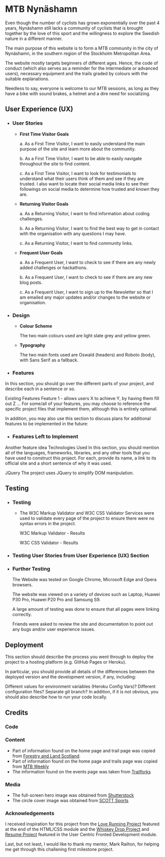 # MTB Nynäshamn

Even though the number of cyclists has grown exponentially over the past 4 years, Nynäshamn still lacks a community of cyclists that is brought together by the love of this sport and the willingness to explore the Swedish nature in a different manner.

The main purpose of this website is to form a MTB community in the city of Nynäshamn, in the southern region of the Stockholm Metropolitan Area. 

The website mostly targets beginners of different ages. Hence, the code of conduct (which also serves as a reminder for the intermediate or advanced users), necessary equipment and the trails graded by colours with the suitable explanations. 

Needless to say, everyone is welcome to our MTB sessions, as long as they have a bike with sound brakes, a helmet and a dire need for socializing. 


## User Experience (UX)

* ### User Stories
    * **First Time Visitor Goals**

        a. As a First Time Visitor, I want to easily understand the main purpose of the site and learn more about the community.

        b. As a First Time Visitor, I want to be able to easily navigate throughout the site to find content.

        c. As a First Time Visitor, I want to look for testimonials to understand what their users think of them and see if they are trusted. I also want to locate their social media links to see their followings on social media to determine how trusted and known they are.

    * **Returning Visitor Goals**

        a. As a Returning Visitor, I want to find information about coding challenges.

        b. As a Returning Visitor, I want to find the best way to get in contact with the organisation with any questions I may have.

        c. As a Returning Visitor, I want to find community links.

    * **Frequent User Goals**

        a. As a Frequent User, I want to check to see if there are any newly added challenges or hackathons.

        b. As a Frequent User, I want to check to see if there are any new blog posts.

        c. As a Frequent User, I want to sign up to the Newsletter so that I am emailed any major updates and/or changes to the website or organisation.


* ### Design

    * **Colour Scheme**
        
        The two main colours used are light slate grey and yellow green.

    * **Typography**
        
        The two main fonts used are Oswald (headers) and Roboto (body), with Sans Serif as a fallback.


* ### Features
In this section, you should go over the different parts of your project, and describe each in a sentence or so.

Existing Features
Feature 1 - allows users X to achieve Y, by having them fill out Z
...
For some/all of your features, you may choose to reference the specific project files that implement them, although this is entirely optional.

In addition, you may also use this section to discuss plans for additional features to be implemented in the future:

* ### Features Left to Implement
Another feature idea
Technologies Used
In this section, you should mention all of the languages, frameworks, libraries, and any other tools that you have used to construct this project. For each, provide its name, a link to its official site and a short sentence of why it was used.

JQuery
The project uses JQuery to simplify DOM manipulation.

## Testing

* ### Testing

    * The W3C Markup Validator and W3C CSS Validator Services were used to validate every page of the project to ensure there were no syntax errors in the project.
    
        W3C Markup Validator - Results

        W3C CSS Validator - Results

* ### Testing User Stories from User Experience (UX) Section

* ### Further Testing

    The Website was tested on Google Chrome, Microsoft Edge and Opera browsers.

    The website was viewed on a variety of devices such as Laptop, Huawei P30 Pro, Huawei P20 Pro and Samsung S9.
    
    A large amount of testing was done to ensure that all pages were linking correctly.
    
    Friends were asked to review the site and documentation to point out any bugs and/or user experience issues.

## Deployment
This section should describe the process you went through to deploy the project to a hosting platform (e.g. GitHub Pages or Heroku).

In particular, you should provide all details of the differences between the deployed version and the development version, if any, including:

Different values for environment variables (Heroku Config Vars)?
Different configuration files?
Separate git branch?
In addition, if it is not obvious, you should also describe how to run your code locally.


## Credits

### Code


### Content

* Part of information found on the home page and trail page was copied from [Forestry and Land Scotland](https://forestryandland.gov.scot/visit/activities/mountain-biking).
* Part of information found on the home page and trails page was copied from [MTB Weekly](https://mtbweekly.com/how-to-find-mountain-biking-trails-for-beginners/)
* The information found on the events page was taken from [Trailforks](https://www.trailforks.com/region/nynashamn/)

### Media 

* The full-screen hero image was obtained from [Shutterstock](https://www.shutterstock.com/image-photo/sport-cyclist-on-bike-mountain-forest-743501650)
* The circle cover image was obtained from [SCOTT Sports](https://www.scott-sports.com/in/en/)

### Acknowledgements
I received inspiration for this project from the [Love Running Project](https://courses.codeinstitute.net/courses/course-v1:CodeInstitute+CF101+2017_T1/courseware/1f0ccaac7a3e43d895c1beae5363f46c/8b3e9adaef764e1d962a85668c799cdd/?activate_block_id=block-v1%3ACodeInstitute%2BCF101%2B2017_T1%2Btype%40sequential%2Bblock%408b3e9adaef764e1d962a85668c799cdd) featured at the end of the HTML/CSS module and the [Whiskey Drop Project](https://courses.codeinstitute.net/courses/course-v1:codeinstitute+FE+2017_T3/courseware/a4b90d17e5c94220a0f83f00ce7fa606/2aca2c94a518427495cc1b4bc641ccbf/?child=first) and [Resume Project](https://courses.codeinstitute.net/courses/course-v1:codeinstitute+FE+2017_T3/courseware/616289d66b5641a3808cc43e53842695/36e3366dbdaf40fd852994c51f9f8595/?activate_block_id=block-v1%3Acodeinstitute%2BFE%2B2017_T3%2Btype%40sequential%2Bblock%4036e3366dbdaf40fd852994c51f9f8595) featured in the User Centric Fronted Development module. 

Last, but not least, I would like to thank my mentor, Mark Railton, for helping me get through this challening first milestone project. 